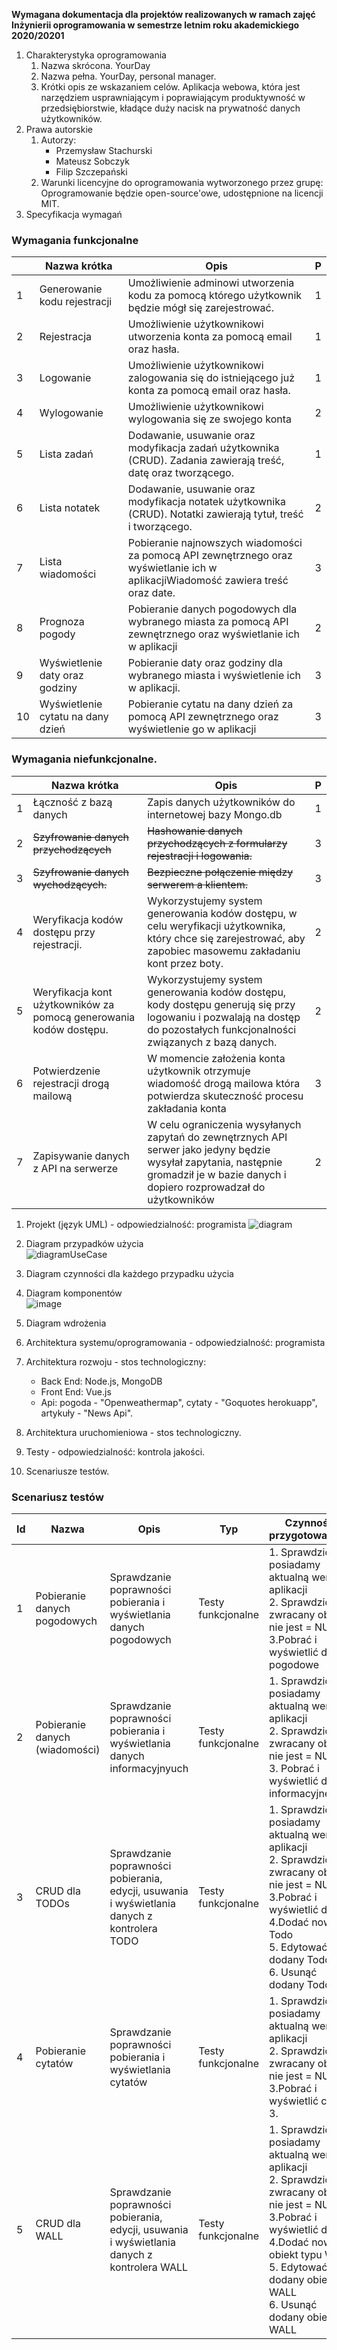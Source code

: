 **Wymagana dokumentacja
dla projektów realizowanych w ramach zajęć
Inżynierii oprogramowania
w semestrze letnim roku akademickiego 2020/20201**

1. Charakterystyka oprogramowania
    1. Nazwa skrócona.
        YourDay
    2. Nazwa pełna.
        YourDay, personal manager.
    3. Krótki opis ze wskazaniem celów.
        Aplikacja webowa, która jest narzędziem usprawniającym i poprawiającym produktywność w przedsiębiorstwie, kładące duży nacisk na prywatność danych użytkowników.
2. Prawa autorskie
    1. Autorzy:
        - Przemysław Stachurski
        - Mateusz Sobczyk
        - Filip Szczepański
    2. Warunki licencyjne do oprogramowania wytworzonego przez grupę:
        Oprogramowanie będzie open-source'owe, udostępnione na licencji MIT.
3. Specyfikacja wymagań
### Wymagania funkcjonalne



|| Nazwa krótka | Opis | P |
| --- | --- | --- | --- |
| 1 | Generowanie kodu rejestracji | Umożliwienie adminowi utworzenia kodu za pomocą którego użytkownik będzie mógł się zarejestrować. | 1 |
| 2 | Rejestracja | Umożliwienie użytkownikowi utworzenia konta za pomocą email oraz hasła. | 1 |
| 3 | Logowanie | Umożliwienie użytkownikowi zalogowania się do istniejącego już konta za pomocą email oraz hasła. | 1 |
| 4 | Wylogowanie | Umożliwienie użytkownikowi wylogowania się ze swojego konta | 2 |
| 5 | Lista zadań | Dodawanie, usuwanie oraz modyfikacja zadań użytkownika (CRUD). Zadania zawierają treść, datę oraz tworzącego. | 1 |
| 6 | Lista notatek | Dodawanie, usuwanie oraz modyfikacja notatek użytkownika (CRUD). Notatki zawierają tytuł, treść i tworzącego. | 2 |
| 7 | Lista wiadomości | Pobieranie najnowszych wiadomości za pomocą API zewnętrznego oraz wyświetlanie ich w aplikacjiWiadomość zawiera treść oraz date. | 3 |
| 8 | Prognoza pogody | Pobieranie danych pogodowych dla wybranego miasta za pomocą API zewnętrznego oraz wyświetlanie ich w aplikacji | 2 |
| 9 | Wyświetlenie daty oraz godziny | Pobieranie daty oraz godziny dla wybranego miasta i wyświetlenie ich w aplikacji. | 3 |
| 10 | Wyświetlenie cytatu na dany dzień | Pobieranie cytatu na dany dzień za pomocą API zewnętrznego oraz wyświetlenie go w aplikacji | 3 |

### Wymagania niefunkcjonalne.

|| Nazwa krótka | Opis | P |
| --- | --- | --- | --- |
| 1 | Łączność z bazą danych| Zapis danych użytkowników do internetowej bazy Mongo.db | 1 |
| 2 |~~Szyfrowanie danych przychodzących~~|~~Hashowanie danych przychodzących z formularzy rejestracji i logowania.~~ | 3 |
| 3 |~~Szyfrowanie danych wychodzących.~~|~~Bezpieczne połączenie między serwerem a klientem.~~ | 3 |
| 4 | Weryfikacja kodów dostępu przy rejestracji.| Wykorzystujemy system generowania kodów dostępu, w celu weryfikacji użytkownika, który chce się zarejestrować, aby zapobiec masowemu zakładaniu kont przez boty. | 2 |
| 5 | Weryfikacja kont użytkowników za pomocą generowania kodów dostępu.| Wykorzystujemy system generowania kodów dostępu, kody dostępu generują się przy logowaniu i pozwalają na dostęp do pozostałych funkcjonalności związanych z bazą danych. | 2 |
| 6 | Potwierdzenie rejestracji drogą mailową | W momencie założenia konta użytkownik otrzymuje wiadomość drogą mailowa która potwierdza skuteczność procesu zakładania konta | 3 |
| 7 | Zapisywanie danych z API na serwerze | W celu ograniczenia wysyłanych zapytań do zewnętrznych API serwer jako jedyny będzie wysyłał zapytania, następnie gromadził je w bazie danych i dopiero rozprowadzał do użytkowników | 2 |


1. Projekt (język UML) - odpowiedzialność: programista
   ![diagram](https://user-images.githubusercontent.com/61236736/119490413-19f49680-bd5d-11eb-8b02-0008f1b9dc58.png)
  2. Diagram przypadków użycia </br>
   ![diagramUseCase](https://user-images.githubusercontent.com/61236706/121028394-1410a380-c7a8-11eb-87ff-1432bc578869.png)

  3. Diagram czynności dla każdego przypadku użycia
  4. Diagram komponentów </br>
  ![image](https://user-images.githubusercontent.com/61236706/121067758-be4df280-c7cb-11eb-8e7d-e17aeffed5e0.png)

  5. Diagram wdrożenia
2. Architektura systemu/oprogramowania - odpowiedzialność: programista
  1. Architektura rozwoju - stos technologiczny:
        - Back End: Node.js, MongoDB
        - Front End: Vue.js
        - Api: pogoda - "Openweathermap", cytaty - "Goquotes herokuapp", artykuły - "News Api". 

  2. Architektura uruchomieniowa - stos technologiczny.
3. Testy - odpowiedzialność: kontrola jakości.
  1. Scenariusze testów.
### Scenariusz testów

| Id | Nazwa | Opis | Typ | Czynności przygotowawcze | Czynności końcowe |
| --- | --- | --- | --- | --- | --- |
| 1 | Pobieranie danych pogodowych | Sprawdzanie poprawności pobierania i wyświetlania danych pogodowych | Testy funkcjonalne | 1. Sprawdzić czy posiadamy aktualną wersję aplikacji <br /> 2. Sprawdzić czy zwracany obiekt nie jest = NULL <br /> 3.Pobrać i wyświetlić dane pogodowe | brak |
| 2 | Pobieranie danych (wiadomości) | Sprawdzanie poprawności pobierania i wyświetlania danych informacyjnyuch | Testy funkcjonalne | 1. Sprawdzić czy posiadamy aktualną wersję aplikacji <br /> 2. Sprawdzić czy zwracany obiekt nie jest = NULL <br /> 3. Pobrać i wyświetlić dane informacyjne | brak |
| 3 | CRUD dla TODOs | Sprawdzanie poprawności pobierania, edycji, usuwania i wyświetlania danych z kontrolera TODO | Testy funkcjonalne | 1. Sprawdzić czy posiadamy aktualną wersję aplikacji <br /> 2. Sprawdzić czy zwracany obiekt nie jest = NULL <br /> 3.Pobrać i wyświetlić dane  <br /> 4.Dodać nowy Todo <br /> 5. Edytować dodany Todo <br /> 6. Usunąć dodany Todo | Upewnić się, czy obiekt został usunięty z bazy danych. |
| 4 | Pobieranie cytatów | Sprawdzanie poprawności pobierania i wyświetlania cytatów | Testy funkcjonalne | 1. Sprawdzić czy posiadamy aktualną wersję aplikacji <br /> 2. Sprawdzić czy zwracany obiekt nie jest = NULL <br /> 3.Pobrać i wyświetlić cytaty 3. | brak |
| 5 | CRUD dla WALL | Sprawdzanie poprawności pobierania, edycji, usuwania i wyświetlania danych z kontrolera WALL | Testy funkcjonalne | 1. Sprawdzić czy posiadamy aktualną wersję aplikacji <br /> 2. Sprawdzić czy zwracany obiekt nie jest = NULL <br /> 3.Pobrać i wyświetlić dane  <br /> 4.Dodać nowy obiekt typu WALL <br /> 5. Edytować dodany obiekt WALL <br /> 6. Usunąć dodany obiekt WALL | Upewnić się, czy obiekt został usunięty z bazy danych. |
